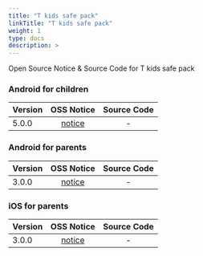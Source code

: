 ```yaml
---
title: "T kids safe pack"
linkTitle: "T kids safe pack"
weight: 1
type: docs
description: >
---
```


Open Source Notice & Source Code for T kids safe pack

### Android for children

| Version | OSS Notice | Source Code |
|---|:---:|:---:|
| 5.0.0 | [notice](https://opensource.sktelecom.com/compliance_artifacts/t_kids_safe_pack_children/android/5.0.0/T_Safepack_C_android_5.0.0_OSS_Notice.html)  | - |

### Android for parents

| Version | OSS Notice | Source Code |
|---|:---:|:---:|
| 3.0.0 | [notice](https://opensource.sktelecom.com/compliance_artifacts/t_kids_safe_pack_parents/android/3.0.0/T_Safepack_P_android_3.0.0_OSS_Notice.html)  | - |

### iOS for parents

| Version | OSS Notice | Source Code |
|---|:---:|:---:|
| 3.0.0 | [notice](https://opensource.sktelecom.com/compliance_artifacts/t_kids_safe_pack_parents/ios/3.0.0/T_Safepack_P_iOS_3.0.0_OSS_Notice.html)  | - |